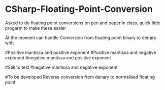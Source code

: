 # CSharp-Floating-Point-Conversion
Asked to do floating point conversions on pen and paper in class, quick little progarm to make these easier

At the moment can handle Conversion from floating point binary to denary with

#Positive mantissa and positive exponent
#Positive mantissa and negative exponent
#negative mantissa and positive exponent


#Still to test
#negative mantissa and negative exponent




#To be developed
Reverse conversion from denary to normalised floating point
